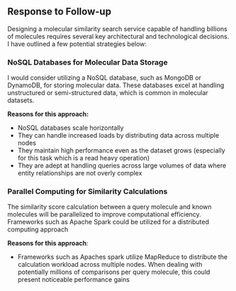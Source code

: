 
## Response to Follow-up

Designing a molecular similarity search service capable of handling billions of molecules requires several key architectural and technological decisions. I have outlined a few potential strategies below:

### NoSQL Databases for Molecular Data Storage

I would consider utilizing a NoSQL database, such as MongoDB or DynamoDB, for storing molecular data. These databases excel at handling unstructured or semi-structured data, which is common in molecular datasets.

**Reasons for this approach:**
- NoSQL databases scale horizontally
- They can handle increased loads by distributing data across multiple nodes
- They maintain high performance even as the dataset grows (especially for this task which is a read heavy operation)
- They are adept at handling queries across large volumes of data where entity relationships are not overly complex



### Parallel Computing for Similarity Calculations

The similarity score calculation between a query molecule and known molecules will be parallelized to improve computational efficiency. Frameworks such as Apache Spark could be utilized for a distributed computing approach 


**Reasons for this approach**:
  - Frameworks such as Apaches spark utilize MapReduce to distribute the calculation workload across multiple nodes. When dealing with potentially millions of comparisons per query molecule, this could present noticeable performance gains 

